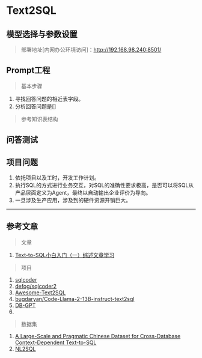 # Text2SQL

## 模型选择与参数设置

> 部署地址[内网办公环境访问]：http://192.168.98.240:8501/

## Prompt工程

> 基本步骤

1. 寻找回答问题的相近表字段。
2. 分析回答问题是[]

> 参考知识表结构




## 问答测试



## 项目问题

1. 依托项目以及工时，开发工作计划。
2. 执行SQL的方式进行业务交互，对SQL的准确性要求极高，是否可以将SQL从产品层面定义为Agent，最终以自动输出企业评价为导向。
3. 一旦涉及生产应用，涉及到的硬件资源开销巨大。

------

## 参考文章

> 文章

1. [Text-to-SQL小白入门（一）综述文章学习](https://zhuanlan.zhihu.com/p/647249972)

> 项目

1. [sqlcoder](https://github.com/defog-ai/sqlcoder.git)
2. [defog/sqlcoder2](https://huggingface.co/defog/sqlcoder2)
3. [Awesome-Text2SQL](https://github.com/eosphoros-ai/Awesome-Text2SQL/tree/main)
4. [bugdaryan/Code-Llama-2-13B-instruct-text2sql](https://huggingface.co/bugdaryan/Code-Llama-2-13B-instruct-text2sql)
5. [DB-GPT](https://github.com/eosphoros-ai/DB-GPT.git)
6. 

> 数据集

1. [A Large-Scale and Pragmatic Chinese Dataset for Cross-Database Context-Dependent Text-to-SQL](https://xjtu-intsoft.github.io/chase/)
2. [NL2SQL](https://github.com/yechens/NL2SQL.git)
